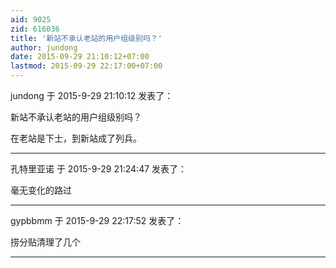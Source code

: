 ```yaml
---
aid: 9025
zid: 616036
title: '新站不承认老站的用户组级别吗？'
author: jundong
date: 2015-09-29 21:10:12+07:00
lastmod: 2015-09-29 22:17:00+07:00
---
```


jundong 于 2015-9-29 21:10:12 发表了：

新站不承认老站的用户组级别吗？

在老站是下士，到新站成了列兵。

---------

孔特里亚诺 于 2015-9-29 21:24:47 发表了：

毫无变化的路过

---------

gypbbmm 于 2015-9-29 22:17:52 发表了：

捞分贴清理了几个

---------

